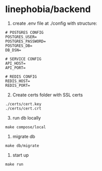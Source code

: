 # linephobia/backend

1. create .env file at ./config with structure:
```
# POSTGRES CONFIG
POSTGRES_USER=
POSTGRES_PASSWORD=
POSTGRES_DB=
DB_DSN=

# SERVICE CONFIG
API_HOST=
API_PORT=

# REDIS CONFIG
REDIS_HOST=
REDIS_PORT=
```

2. Create certs folder with SSL certs
```
./certs/cert.key
./certs/cert.crt
```

3. run db locally
```
make compose/local
```

1. migrate db
```
make db/migrate
```

1. start up
```
make run
```